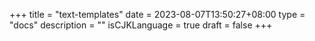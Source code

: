 +++
title = "text-templates"
date = 2023-08-07T13:50:27+08:00
type = "docs"
description = ""
isCJKLanguage = true
draft = false
+++